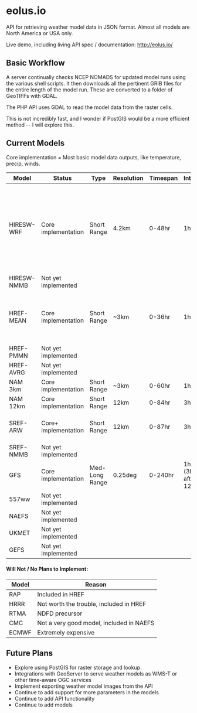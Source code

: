 # eolus.io
API for retrieving weather model data in JSON format.  Almost all models are North America or USA only.

Live demo, including living API spec / documentation:
http://eolus.io/

## Basic Workflow
A server continually checks NCEP NOMADS for updated model runs using the various shell scripts.  It then downloads all the pertinent GRIB files for the entire length of the model run.  These are converted to a folder of GeoTIFFs with GDAL.

The PHP API uses GDAL to read the model data from the raster cells.

This is not incredibly fast, and I wonder if PostGIS would be a more efficient method -- I will explore this.

## Current Models
Core implementation = Most basic model data outputs, like temperature, precip, winds.

|Model|Status|Type|Resolution|Timespan|Interval|Description|
|----|----|----|----|----|----|----|
| HIRESW-WRF | Core implementation | Short Range |4.2km| 0-48hr | 1hr | AWIPS 4.2km CONUS ARW (NCAR Advanced Research WRF).  Currently listed in the API as 'HIRESW' |
| HIRESW-NMMB | Not yet implemented |   |  |      |       |                                   |
| HREF-MEAN | Core implementation | Short Range |~3km| 0-36hr | 1hr | Mean-Weighted Ensemble.  Currently listed in the API as 'HREF' |
| HREF-PMMN | Not yet implemented |   | |       |                       |                                   |
| HREF-AVRG | Not yet implemented |   |  |      |                       |                                   |
| NAM 3km | Core implementation | Short Range |~3km | 0-60hr    | 1hr | CONUS only |
| NAM 12km | Core implementation | Short Range | 12km | 0-84hr    | 3hr | North America  |
| SREF-ARW | Core+ implementation | Short Range | 12km | 0-87hr | 3hr  | North America.  ARW Control run. |
| SREF-NMMB | Not yet implemented |  |  |  |  | |
| GFS | Core implementation | Med-Long Range | 0.25deg | 0-240hr | 1hr (3hr after 120) |  |
| 557ww | Not yet implemented |  |   |   |   | |
| NAEFS | Not yet implemented |  |   |   |   | |
| UKMET | Not yet implemented | | | | | |
| GEFS | Not yet implemented | | | | | |

#### Will Not / No Plans to Implement:
| Model | Reason |
|-------|--------|
| RAP | Included in HREF |
| HRRR | Not worth the trouble, included in HREF |
| RTMA | NDFD precursor |
| CMC | Not a very good model, included in NAEFS |
| ECMWF | Extremely expensive |

## Future Plans
 * Explore using PostGIS for raster storage and lookup.
 * Integrations with GeoServer to serve weather models as WMS-T or other time-aware OGC services
 * Implement exporting weather model images from the API
 * Continue to add support for more parameters in the models
 * Continue to add API functionality
 * Continue to add models